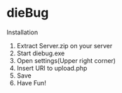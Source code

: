 dieBug
======
 Installation
1. Extract Server.zip on your server
2. Start diebug.exe
3. Open settings(Upper right corner)
4. Insert URl to upload.php
5. Save
6. Have Fun!

